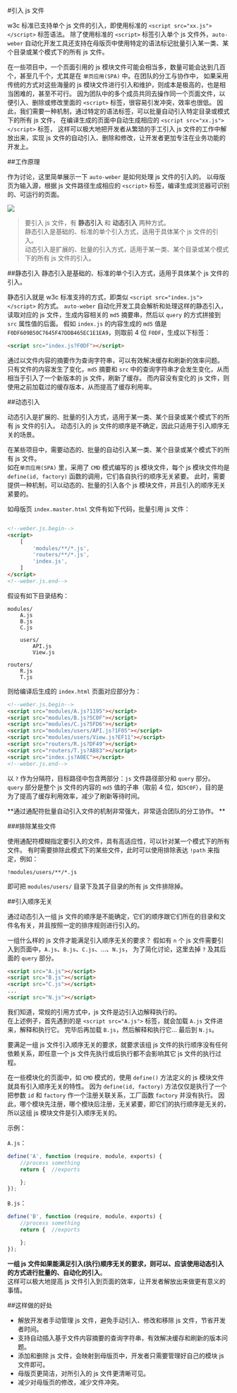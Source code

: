 
#引入 js 文件

w3c 标准已支持单个 js 文件的引入，即使用标准的 `<script src="xx.js"></script>` 标签语法。
除了使用标准的 `<script>` 标签引入单个 js 文件外，`auto-weber` 自动化开发工具还支持在母版页中使用特定的语法标记批量引入某一类、某个目录或某个模式下的所有 js 文件。


在一些项目中，一个页面引用的 js 模块文件可能会相当多，数量可能会达到几百个，甚至几千个，尤其是在 `单页应用(SPA)` 中。在团队的分工与协作中，
如果采用传统的方式对这些海量的 js 模块文件进行引入和维护，则成本是极高的，也是相当困难的，甚至不可行。
因为团队中的多个成员共同去操作同一个页面文件，以便引入、删除或修改里面的 `<script>` 标签，很容易引发冲突，效率也很低。
因此，我们需要一种机制，通过特定的语法标签，可以批量自动引入特定目录或模式下的所有 js 文件，
在编译生成的页面中自动生成相应的 `<script src="xx.js"></script>` 标签，
这样可以极大地把开发者从繁琐的手工引入 js 文件的工作中解放出来，实现 js 文件的自动引入、删除和修改，让开发者更加专注在业务功能的开发上。

##工作原理

作为讨论，这里简单展示一下 `auto-weber` 是如何处理 js 文件的引入的。
以母版页为输入源，根据 js 文件路径生成相应的 `<script>` 标签，编译生成浏览器可识别的、可运行的页面。

![](data/weber/img/js-flow.png)


> 要引入 js 文件，有 **静态引入** 和 **动态引入** 两种方式。   
静态引入是基础的、标准的单个引入方式，适用于具体某个 js 文件的引入。  
动态引入是扩展的、批量的引入方式，适用于某一类、某个目录或某个模式下的所有 js 文件的引入。  

##静态引入
静态引入是基础的、标准的单个引入方式，适用于具体某个 js 文件的引入。  

静态引入就是 w3c 标准支持的方式，即类似 `<script src="index.js"></script>` 的方式。
`auto-weber` 自动化开发工具会解析和处理这样的静态引入，读取对应的 js 文件，生成内容相关的 `md5` 摘要串，然后以 `query` 的方式拼接到 `src` 属性值的后面。
假如 `index.js` 的内容生成的 `md5` 值是 `F0DF609B50C7645F47DDB465EC1E1EA9`，则取前 4 位 `F0DF`，生成以下标签：

``` html
<script src="index.js?F0DF"></script>
```

通过以文件内容的摘要作为查询字符串，可以有效解决缓存和刷新的效率问题。
只有文件的内容发生了变化，`md5` 摘要和 `src` 中的查询字符串才会发生变化，从而相当于引入了一个新版本的 js 文件，刷新了缓存。
而内容没有变化的 js 文件，则使用之前加载过的缓存版本，从而提高了缓存利用率。



##动态引入

动态引入是扩展的、批量的引入方式，适用于某一类、某个目录或某个模式下的所有 js 文件的引入。
动态引入的 js 文件的顺序是不确定，因此只适用于引入顺序无关的场景。

在某些项目中，需要动态的、批量的自动引入某一类、某个目录或某个模式下的所有 js 文件。  
如在`单页应用(SPA)` 里，采用了 `CMD` 模式编写的 js 模块文件，每个 js 模块文件均是 `define(id, factory)` 函数的调用，它们各自执行的顺序无关紧要。
此时，需要提供一种机制，可以动态的、批量的引入各个 js 模块文件，并且引入的顺序无关紧要的。

如母版页 `index.master.html` 文件有如下代码，批量引用 js 文件：

```html

<!--weber.js.begin-->
<script>
    [
        'modules/**/*.js',
        'routers/**/*.js',
        'index.js',
    ]
</script>
<!--weber.js.end-->

```
假设有如下目录结构：

```pre
modules/
    A.js
    B.js
    C.js

    users/
        API.js
        View.js
```

```pre      
routers/
    R.js
    T.js
```

则给编译后生成的 `index.html` 页面对应部分为：

```html
<!--weber.js.begin-->
<script src="modules/A.js?1195"></script>
<script src="modules/B.js?5C0F"></script>
<script src="modules/C.js?5FD6"></script>
<script src="modules/users/API.js?1F05"></script>
<script src="modules/users/View.js?EF11"></script>
<script src="routers/R.js?DF49"></script>
<script src="routers/T.js?AB83"></script>
<script src="index.js?A0EC"></script>
<!--weber.js.end-->
```

以 `?` 作为分隔符，目标路径中包含两部分：`js` 文件路径部分和 `query` 部分。
`query` 部分是整个 js 文件的内容的 `md5` 值的子串（取前 4 位，如`5C0F`），目的是为了提高了缓存利用效率，减少了刷新等待时间。 

**通过通配符批量自动引入文件的机制非常强大，非常适合团队的分工协作。 **

###排除某些文件

使用通配符模糊指定要引入的文件，具有高适应性，可以针对某一个模式下的所有文件。
有时需要排除此模式下的某些文件，此时可以使用排除表达 `!path` 来指定，例如：

`!modules/users/**/*.js`

即可把 `modules/users/` 目录下及其子目录的所有 js 文件排除掉。



##引入顺序无关

通过动态引入一组 js 文件的顺序是不能确定，它们的顺序跟它们所在的目录和文件名有关，并且按照一定的排序规则进行引入的。

一组什么样的 js 文件才能满足引入顺序无关的要求？
假如有 `n` 个 js 文件需要引入到页面中，`A.js`、`B.js`、`C.js`、...、`N.js`，
为了简化讨论，这里去掉 `?` 及其后面的 `query` 部分。

``` html
<script src="A.js"></script>
<script src="B.js"></script>
<script src="C.js"></script>
...
<script src="N.js"></script>
```

我们知道，常规的引用方式中，js 文件是边引入边解释执行的。   
在上述例子，首先遇到的是 `<script src="A.js">` 标签，就会加载 `A.js` 文件进来，解释和执行它。
完毕后再加载 `B.js`，然后解释和执行它... 最后到 `N.js`。

要满足一组 js 文件引入顺序无关的要求，就要求该组 js 文件的执行顺序没有任何依赖关系，即任意一个 js 文件先执行或后执行都不会影响其它 js 文件的执行过程。

在一些模块化的页面中，如 `CMD` 模式的，使用 `define()` 方法定义的 js 模块文件就具有引入顺序无关的特性。 
因为 `define(id, factory)` 方法仅仅是执行了一个把参数 `id` 和 `factory` 作一个注册关联关系，工厂函数 `factory` 并没有执行。
因此，哪个模块先注册，哪个模块后注册，无关紧要，即它们的执行顺序是无关的，所以这组 js 模块文件是引入顺序无关的。

示例：

`A.js`：
``` javascript
define('A', function (require, module, exports) {
    //process something
    return {  //exports

    };
});

```

`B.js`：

``` javascript
define('B', function (require, module, exports) {
    //process something
    return {  //exports

    };
});

```

**一组 js 文件如果能满足引入(执行)顺序无关的要求，则可以、应该使用动态引入的方式进行批量的、自动化的引入**。  
这样可以极大地提高 js 文件引入到页面的效率，让开发者解放出来做更有意义的事情。

##这样做的好处
- 解放开发者手动管理 js 文件，避免手动引入、修改和移除 js 文件，节省开发者时间。
- 支持自动插入基于文件内容摘要的查询字符串，有效解决缓存和刷新的版本问题。
- 添加和删除 js 文件，会映射到母版页中，开发者只需要管理好自己的模块 js 文件即可。
- 母版页更简洁，对所引入的 js 文件更清晰可见。
- 减少对母版页的修改，减少文件冲突。


